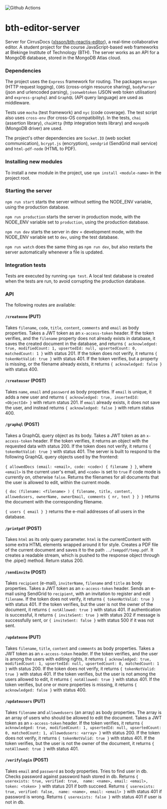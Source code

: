 ![Github Actions](https://github.com/xlsson/bth-editor-server/actions/workflows/node.js.yml/badge.svg)

# bth-editor-server
Server for CirrusDocs ([xlsson/bth-reactjs-editor](https://github.com/xlsson/bth-reactjs-editor)), a real-time collaborative editor. A student project for the course JavaScript-based web frameworks at Blekinge Institute of Technology (BTH). The server works as an API for a MongoDB database, stored in the MongoDB Atlas cloud.

### Dependencies
The project uses the `Express` framework for routing. The packages `morgan` (HTTP request logging), `CORS` (cross-origin resource sharing), `bodyParser` (json and urlencoded parsing), `jsonwebtoken` (JSON web token utilisation) and `express-graphql` and `GraphQL` (API query language) are used as middleware.

Tests use `mocha` (test framework) and `nyc` (code coverage). The test script also uses `cross-env` (for cross-OS compatibility). In the tests, `chai` (assertion library), `chaiHttp` (http integration tests library) and `mongodb` (MongoDB driver) are used.

The project's other dependencies are `Socket.IO` (web socket communication), `bcrypt.js` (encryption), `sendgrid` (SendGrid mail service) and `html-pdf-node` (HTML to PDF).

### Installing new modules
To install a new module in the project, use `npm install <module-name>` in the
project root.

### Starting the server
`npm run start` starts the server without setting the NODE_ENV variable, using
the production database.

`npm run production` starts the server in production mode, with the NODE_ENV
variable set to `production`, using the production database.

`npm run dev` starts the server in dev = development mode,  with the NODE_ENV
variable set to `dev`, using the test database.

`npm run watch` does the same thing as `npm run dev`, but also restarts the
server automatically whenever a file is updated.

### Integration tests
Tests are executed by running `npm test`. A local test database is created when the
tests are run, to avoid corrupting the production database.

### API
The following routes are available:

#### `/createone` (PUT)
Takes `filename`, `code`, `title`, `content`, `comments` and `email` as body properties.
Takes a JWT token as an `x-access-token` header.
If the token verifies, and the
`filename` property does not already exists in database, it saves the
created document in the database, and returns `{ acknowledged: true, modifiedCount: 1, upsertedId: null, upsertedCount: 0, matchedCount: 1 }` with status 201.
If the token does not verify, it returns `{ tokenNotValid: true }` with status 401.
If the token verifies, but a property is missing, or the filename already exists, it returns `{ acknowledged: false }` with status 400.

#### `/createuser` (POST)
Takes `name`, `email` and `password` as body properties.
If `email` is unique, it adds a new user and returns `{ acknowledged: true, insertedId: <ObjectId> }` with return status 201. If `email` already exists, it does not save the user, and instead returns
`{ acknowledged: false }` with return status 400.

#### `/graphql` (POST)
Takes a GraphQL query object as its body.
Takes a JWT token as an `x-access-token` header. If the token verifies, it returns an object with the requested data with status 200.
If the token does not verify, it returns `{ tokenNotValid: true }` with status 401.
The server is built to respond to the following GraphQL query objects used by the frontend:

`{ allowedDocs (email: <email>, code: <code>) { filename } }`, where `<email>` is the current user's email, and `<code>`  is set to `true` if code mode is currently on, otherwise `false`. Returns the filenames for all documents that the user is allowed to edit, within the current mode.

`{ doc (filename: <filename> ) { filename, title, content, allowedusers, ownerName, ownerEmail, comments { nr, text } } }` returns the document with the corresponding filename.

`{ users { email } }` returns the e-mail addresses of all users in the database.

#### `/printpdf` (POST)
Takes `html` as its only query parameter. `html` is the currentContent
with some extra HTML elements wrapped around it for style.
Creates a PDF file of the current document and saves it to the path `../temppdf/temp.pdf`. It creates a readable stream, which is pushed to the response object through the .pipe() method. Return status 200.

#### `/sendinvite` (POST)
Takes `recipient` (e-mail), `inviterName`, `filename` and `title` as body properties.
Takes a JWT token as an `x-access-token` header.
Sends an e-mail using SendGrid to `recipient`, with an invitation to register and
edit `filename`.
If the token does not verify, it returns `{ tokenNotValid: true }` with status 401. If the token verifies, but the user is not the owner of the document, it returns `{ notAllowed: true }` with status 401. If authentication is successful, it returns `{ inviteSent: true }` with status 202 if message is successfully sent, or `{ inviteSent: false }` with status 500 if it was not sent.

#### `/updateone` (PUT)
Takes `filename`, `title`, `content` and `comments` as body properties.
Takes a JWT token as an `x-access-token` header.
If the token verifies, and the user is among the users with editing rights, it returns `{ acknowledged: true, modifiedCount: 1, upsertedId: null, upsertedCount: 0, matchedCount: 1 }` with status 200.
If the token does not verify, it returns `{ tokenNotValid: true }` with status 401.
If the token verifies, but the user is not among the users allowed to edit, it returns `{ notAllowed: true }` with status 401.
If the token verifies, but one or more properties is missing, it returns `{ acknowledged: false }` with status 400.

#### `/updateusers` (PUT)
Takes `filename` and `allowedusers` (an array) as body properties.
The array is an array of users who should be allowed to edit the document.
Takes a JWT token as an `x-access-token` header.
If the token verifies, it returns `{ acknowledged: true, modifiedCount: 1, upsertedId: null, upsertedCount: 0, matchedCount: 1, allowedusers: <array> }` with status 200.
If the token does not verify, it returns `{ tokenNotValid: true }` with status 401.
If the token verifies, but the user is not the owner of the document, it returns `{ notAllowed: true }` with status 401.

#### `/verifylogin` (POST)
Takes `email` and `password` as body properties.
Tries to find user in db. Checks password against password hash stored in db.
Returns `{ userexists: true, verified: true,  name: <name>, email: <email>, token: <token> }` with status 201 if
both succeed. Returns `{ userexists: true, verified: false,  name: <name>, email: <email> }` with status 401
if password is wrong. Returns `{ userexists: false }` with status 401 if user is not in db.
